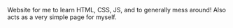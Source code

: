 Website for me to learn HTML, CSS, JS, and to generally mess around!
Also acts as a very simple page for myself.
